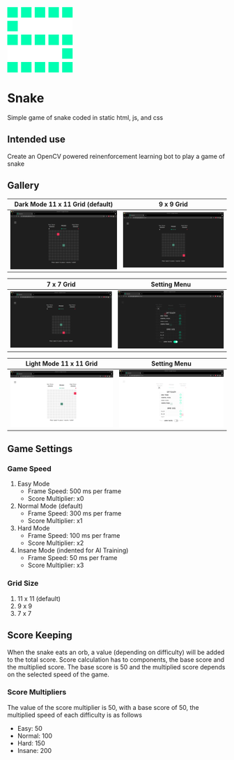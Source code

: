 <img src='./img/icon.png' width='150'>
<br />

# Snake

Simple game of snake coded in static html, js, and css

## Intended use

Create an OpenCV powered reinenforcement learning bot to play a game of snake

## Gallery

|          Dark Mode 11 x 11 Grid (default)           |                     9 x 9 Grid                     |
| :-------------------------------------------------: | :------------------------------------------------: |
| <img src='./img/screenshots/d11.png' width='400' /> | <img src='./img/screenshots/d9.png' width='400' /> |

|                     7 x 7 Grid                     |                     Setting Menu                      |
| :------------------------------------------------: | :---------------------------------------------------: |
| <img src='./img/screenshots/d7.png' width='400' /> | <img src='./img/screenshots/dMenu.png' width='400' /> |

|               Light Mode 11 x 11 Grid               |                     Setting Menu                      |
| :-------------------------------------------------: | :---------------------------------------------------: |
| <img src='./img/screenshots/l11.png' width='400' /> | <img src='./img/screenshots/lMenu.png' width='400' /> |


## Game Settings

### Game Speed
1. Easy Mode
   - Frame Speed: 500 ms per frame
   - Score Multiplier: x0
2. Normal Mode (default)
   - Frame Speed: 300 ms per frame
   - Score Multiplier: x1
3. Hard Mode
   - Frame Speed: 100 ms per frame
   - Score Multiplier: x2
4. Insane Mode (indented for AI Training)
   - Frame Speed: 50 ms per frame
   - Score Multiplier: x3

### Grid Size
1. 11 x 11 (default)
2. 9 x 9
3. 7 x 7

## Score Keeping

When the snake eats an orb, a value (depending on difficulty) will be added to the total score. Score calculation has to components, the base score and the multiplied score. The base score is 50 and the multiplied score depends on the selected speed of the game.

### Score Multipliers
The value of the score multiplier is 50, with a base score of 50, the multiplied speed of each difficulty is as follows
- Easy: 50
- Normal: 100
- Hard: 150
- Insane: 200

